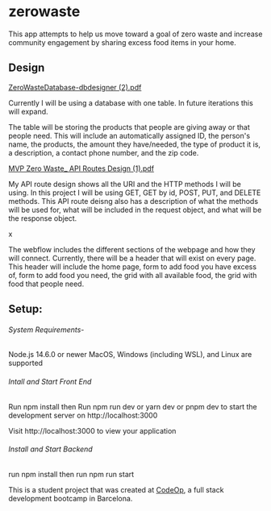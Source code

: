 

# zerowaste
This app attempts to help us move toward a goal of zero waste and increase community engagement by sharing excess food items in your home.

## Design 
[ZeroWasteDatabase-dbdesigner (2).pdf](https://github.com/goldet/zero-waste/files/10614027/ZeroWasteDatabase-dbdesigner.2.pdf)


Currently I will be using a database with one table. In future iterations this will expand. 

The table will be storing the products that people are giving away or that people need. This will include an automatically assigned ID, the person's name, the products, the amount they have/needed, the type of product it is, a description, a contact phone number, and the zip code.


[MVP Zero Waste_ API Routes Design (1).pdf](https://github.com/goldet/zerowaste/files/10433415/MVP.Zero.Waste_.API.Routes.Design.1.pdf)

My API route design shows all the URI and the HTTP methods I will be using. In this project I will be using GET, GET by id, POST, PUT, and DELETE methods. This API route deisng also has a description of what the methods will be used for, what will be included in the request object, and what will be the response object. 
 
x
 
The webflow includes the different sections of the webpage and how they will connect. Currently, there will be a header that will exist on every page. This header will include the home page, form to add food you have excess of, form to add food you need, the grid with all available food, the grid with food that people need. 


## Setup:

###### System Requirements-
Node.js 14.6.0 or newer
MacOS, Windows (including WSL), and Linux are supported

###### Intall and Start Front End

Run npm install then Run npm run dev or yarn dev or pnpm dev to start the development server on http://localhost:3000

Visit http://localhost:3000 to view your application

###### Install and Start Backend

run npm install then run npm run start


This is a student project that was created at [CodeOp](http://codeop.tech), a full stack development bootcamp in Barcelona.
